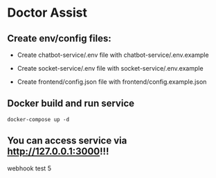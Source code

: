 # Doctor Assist

## Create env/config files:

- Create chatbot-service/.env file with chatbot-service/.env.example

- Create socket-service/.env file with socket-service/.env.example

- Create frontend/config.json file with frontend/config.example.json

## Docker build and run service

```
docker-compose up -d
```

## You can access service via http://127.0.0.1:3000!!!

webhook test 5
